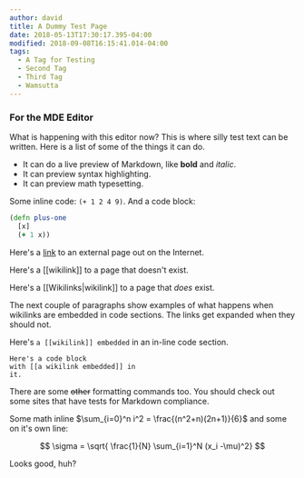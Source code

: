 ```yaml
---
author: david
title: A Dummy Test Page
date: 2018-05-13T17:30:17.395-04:00
modified: 2018-09-08T16:15:41.014-04:00
tags:
  - A Tag for Testing
  - Second Tag
  - Third Tag
  - Wamsutta
---
```




### For the MDE Editor ###

What is happening with this editor now? This is where silly
test text can be written.
Here is a list of​ some of the things it can do.

* It can do a live preview of Markdown, like **bold** and _italic_.
* It can preview syntax highlighting.
* It can preview math typesetting.

Some inline code: `(+ 1 2 4 9)`.
And a code block:

```clojure
(defn plus-one
  [x]
  (+ 1 x))
```

Here's a [link](https://google.com) to an external page out on the Internet.

Here's a [[wikilink]] to a page that doesn't exist.

Here's a [[Wikilinks|wikilink]] to a page that _does_ exist.

The next couple of paragraphs show examples of what happens when wikilinks are embedded in code sections. The links get expanded when they should not.

Here's `a [[wikilink]] embedded` in an in-line code section.

    Here's a code block
    with [[a wikilink embedded]] in 
    it.

There are some ~~other~~ formatting commands too. You should check out some sites that have tests for Markdown compliance.

Some math inline $\sum_{i=0}^n i^2 = \frac{(n^2+n)(2n+1)}{6}$ and some
on it's own line:

$$
\sigma = \sqrt{ \frac{1}{N} \sum_{i=1}^N (x_i -\mu)^2}
$$

Looks good, huh?